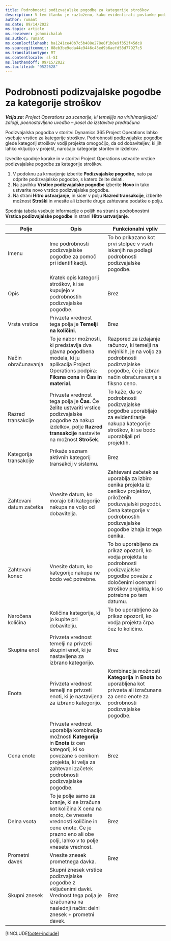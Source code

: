 ```yaml
---
title: Podrobnosti podizvajalske pogodbe za kategorije stroškov
description: V tem članku je razloženo, kako evidentirati postavke podizvajalcev za stroške in uporabiti polja za beleženje nakupa časa od prodajalcev.
author: rumant
ms.date: 09/14/2022
ms.topic: article
ms.reviewer: johnmichalak
ms.author: rumant
ms.openlocfilehash: ba1241ce40b7c5b488e278e8f1b8e9f352f45dc8
ms.sourcegitcommit: 08eb3be9eda44e9446c43ed9b6aefd58d77927c5
ms.translationtype: MT
ms.contentlocale: sl-SI
ms.lasthandoff: 09/15/2022
ms.locfileid: "9522628"
---
```

#  <a name="subcontract-lines-for-expense-categories"></a>Podrobnosti podizvajalske pogodbe za kategorije stroškov

_**Velja za:** Project Operations za scenarije, ki temeljijo na virih/manjkajoči zalogi, poenostavljeno uvedbo – posel do izstavitve predračuna_

Podizvajalska pogodba v storitvi Dynamics 365 Project Operations lahko vsebuje vrstico za kategorije stroškov. Podrobnosti podizvajalske pogodbe glede kategorij stroškov vodji projekta omogočijo, da od dobaviteljev, ki jih lahko vključijo v projekt, naročajo kategorije storitev in izdelkov.

Izvedite spodnje korake in v storitvi Project Operations ustvarite vrstice podizvajalske pogodbe za kategorije stroškov.

1. V podoknu za krmarjenje izberite **Podizvajalske pogodbe**, nato pa odprite podizvajalsko pogodbo, s katero želite delati.
2. Na zavihku **Vrstice podizvajalske pogodbe** izberite **Novo** in tako ustvarite novo vrstico podizvajalske pogodbe.
3. Na strani **Hitro ustvarjanje**, in sicer v polju **Razred transakcije**, izberite možnost **Stroški** in vnesite ali izberite druge zahtevane podatke o polju.

Spodnja tabela vsebuje informacije o poljih na strani s podrobnostmi **Vrstica podizvajalske pogodbe** in strani **Hitro ustvarjanje**.

| **Polje** | **Opis** | **Funkcionalni vpliv** |
| --- | --- | --- |
| Imenu | Ime podrobnosti podizvajalske pogodbe za pomoč pri identifikaciji. | To bo prikazano kot prvi stolpec v vseh iskanjih na podlagi podrobnosti podizvajalske pogodbe. |
| Opis | Kratek opis kategorij stroškov, ki se kupujejo v podrobnostih podizvajalske pogodbe. | Brez |
|Vrsta vrstice | Privzeta vrednost tega polja je **Temelji na količini**. |Brez |
| Način obračunavanja | To je nabor možnosti, ki predstavlja dva glavna pogodbena modela, ki ju aplikacija Project Operations podpira: **Fiksna cena** in **Čas in material**. | Razpored za izdajanje računov, ki temelji na mejnikih, je na voljo za podrobnosti podizvajalske pogodbe, če je izbran način obračunavanja s fiksno ceno. |
| Razred transakcije | Privzeta vrednost tega polja je **Čas**. Če želite ustvariti vrstice podizvajalske pogodbe za nakup izdelkov, polje **Razred transakcije** nastavite na možnost **Strošek**.  | To kaže, da se podrobnosti podizvajalske pogodbe uporabljajo za evidentiranje nakupa kategorije stroškov, ki se bodo uporabljali pri projektih. |
| Kategorija transakcije | Prikaže seznam aktivnih kategorij transakcij v sistemu. |Brez |
| Zahtevani datum začetka | Vnesite datum, ko morajo biti kategorije nakupa na voljo od dobavitelja. | Zahtevani začetek se uporablja za izbiro cenika projekta iz cenikov projektov, priloženih podizvajalski pogodbi. Cena kategorije v podrobnostih podizvajalske pogodbe izhaja iz tega cenika. |
| Zahtevani konec | Vnesite datum, ko kategorije nakupa ne bodo več potrebne. | To bo uporabljeno za prikaz opozoril, ko vodja projekta te podrobnosti podizvajalske pogodbe poveže z določenimi ocenami stroškov projekta, ki so potrebne po tem datumu. |
| Naročena količina | Količina kategorije, ki jo kupite pri dobavitelju. | To bo uporabljeno za prikaz opozoril, ko vodja projekta črpa čez to količino.|
| Skupina enot | Privzeta vrednost temelji na privzeti skupini enot, ki je nastavljena za izbrano kategorijo. |Brez |
| Enota | Privzeta vrednost temelji na privzeti enoti, ki je nastavljena za izbrano kategorijo.  | Kombinacija možnosti **Kategorija** in **Enota** bo uporabljena kot privzeta ali izračunana za ceno enote za podrobnosti podizvajalske pogodbe.  |
| Cena enote | Privzeta vrednost uporablja kombinacijo možnosti **Kategorija** in **Enota** iz cen kategorij, ki so povezane s cenikom projekta, ki velja za zahtevani začetek podrobnosti podizvajalske pogodbe. |Brez |
| Delna vsota | To je polje samo za branje, ki se izračuna kot količina X cena na enoto, če vnesete vrednosti količine in cene enote. Če je prazno eno ali obe polji, lahko v to polje vnesete vrednost. |Brez |
| Prometni davek | Vnesite znesek prometnega davka. |Brez |
| Skupni znesek | Skupni znesek vrstice podizvajalske pogodbe z vključenimi davki. Vrednost tega polja je izračunana na naslednji način: delni znesek + prometni davek. |Brez |


[!INCLUDE[footer-include](../../includes/footer-banner.md)]
